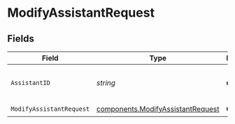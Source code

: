 # ModifyAssistantRequest


## Fields

| Field                                                                                  | Type                                                                                   | Required                                                                               | Description                                                                            |
| -------------------------------------------------------------------------------------- | -------------------------------------------------------------------------------------- | -------------------------------------------------------------------------------------- | -------------------------------------------------------------------------------------- |
| `AssistantID`                                                                          | *string*                                                                               | :heavy_check_mark:                                                                     | The ID of the assistant to modify.                                                     |
| `ModifyAssistantRequest`                                                               | [components.ModifyAssistantRequest](../../models/components/modifyassistantrequest.md) | :heavy_check_mark:                                                                     | N/A                                                                                    |